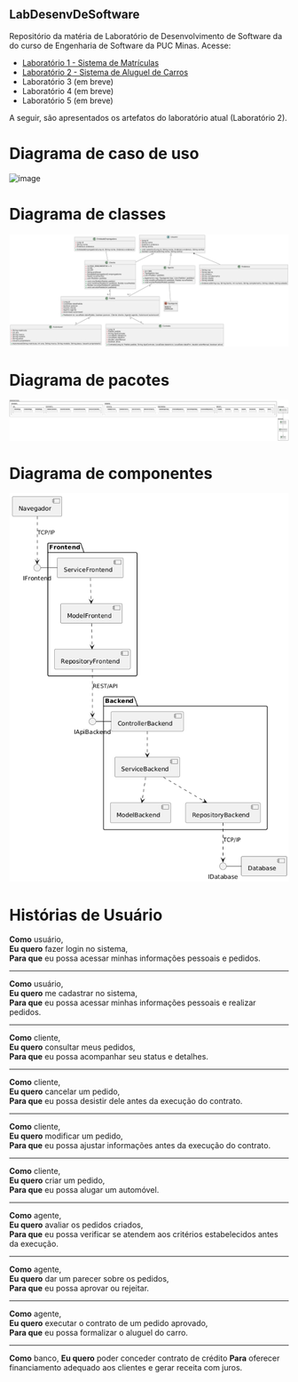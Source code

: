 ## LabDesenvDeSoftware
Repositório da matéria de Laboratório de Desenvolvimento de Software da do curso de Engenharia de Software da PUC Minas. Acesse:

- [Laboratório 1 - Sistema de Matrículas](https://github.com/juliavianna/LabDesenvDeSoftware/tree/main/laboratorio1)
- [Laboratório 2 - Sistema de Aluguel de Carros](https://github.com/juliavianna/LabDesenvDeSoftware/tree/main/laboratorio2)
- Laboratório 3 (em breve)
- Laboratório 4 (em breve)
- Laboratório 5 (em breve)

A seguir, são apresentados os artefatos do laboratório atual (Laboratório 2).

# Diagrama de caso de uso
![image](https://github.com/user-attachments/assets/63fb15eb-1019-44db-b219-ecbf8da15e98)


# Diagrama de classes
![Diagrama de classes](laboratorio2/projeto/diagramaClasses/20250325_diagramaClasses.png)

# Diagrama de pacotes
![Diagrama de pacotes](laboratorio2/projeto/diagramaPacotes/package-diagram.png)

# Diagrama de componentes
![Diagrama de componentes](laboratorio2/projeto/diagramaComponentes/diagramaComponentes.png)

# Histórias de Usuário

**Como** usuário,  
**Eu quero** fazer login no sistema,  
**Para que** eu possa acessar minhas informações pessoais e pedidos.  

---

**Como** usuário,  
**Eu quero** me cadastrar no sistema,  
**Para que** eu possa acessar minhas informações pessoais e realizar pedidos.  

---

**Como** cliente,  
**Eu quero** consultar meus pedidos,  
**Para que** eu possa acompanhar seu status e detalhes.  

---

**Como** cliente,  
**Eu quero** cancelar um pedido,  
**Para que** eu possa desistir dele antes da execução do contrato.  

---

**Como** cliente,  
**Eu quero** modificar um pedido,  
**Para que** eu possa ajustar informações antes da execução do contrato.  

---

**Como** cliente,  
**Eu quero** criar um pedido,  
**Para que** eu possa alugar um automóvel.  

---

**Como** agente,  
**Eu quero** avaliar os pedidos criados,  
**Para que** eu possa verificar se atendem aos critérios estabelecidos antes da execução.  

---

**Como** agente,  
**Eu quero** dar um parecer sobre os pedidos,  
**Para que** eu possa aprovar ou rejeitar.  

---
  
**Como** agente,  
**Eu quero** executar o contrato de um pedido aprovado,  
**Para que** eu possa formalizar o aluguel do carro.  

---

**Como** banco,
**Eu quero** poder conceder contrato de crédito
**Para** oferecer financiamento adequado aos clientes e gerar receita com juros.  

